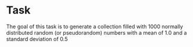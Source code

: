 Task
====

The goal of this task is to generate a collection filled with 1000 normally
distributed random (or pseudorandom) numbers with a mean of 1.0 and a standard
deviation of 0.5
